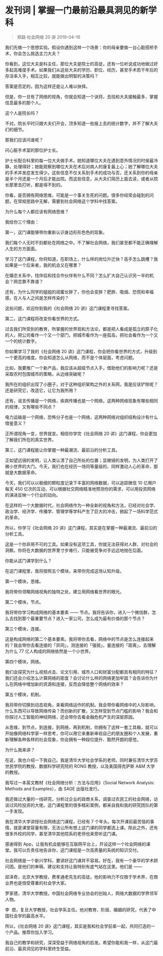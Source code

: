 # 发刊词 | 掌握一门最前沿最具洞见的新学科
> 郑路·社会网络 20 讲
2019-04-16

我们先做一个思想实验。假设你遇到这样一个场景：你的母亲要做一台心脏搭桥手术，你会怎么挑选主刀大夫？

你看到，这位大夫是科主任，那位大夫是院士的高徒，还有一位听说成功地做过好多起高难度手术。如果我们从这些大夫的学历、职位、经历，甚至手术若干年后的存活率入手，相互比较，就能做出明智的决策吗？

答案是否定的，因为这样还是让人难以抉择。

但是，你一旦有了网络的视角，你就会知道一个诀窍，去找和大夫接触最多、掌握信息最多的那个人。

这个人是院长吗？

不对。院长平时只跟大夫们开会，顶多知道一些报上去的统计数字，并不了解大夫们的细节。

那我们应该问谁呢？

问心脏手术室的那位护士长。

护士长配合科里的每一位大夫做手术。她知道哪位大夫在遇到意外情况的时侯最冷静，处理得好；她能观察到哪位大夫在术后对病人的康复最上心；她了解哪位大夫的手术并发症发生得少。这些信息不仅关系到手术的成功与否，还关系到你的母亲是半个月还是一个月后才能出院。而这些信息，从大夫们简历上面去读，或者从院长那里去打听，都是得不到的。

你看，是否拥有网络思维，可能是一个事关生死的问题。很多你经常会碰到的问题，在常规思路中无解，需要到社会网络这个学科中找答案。

为什么每个人都应该有网络思维？

我给你三个理由：

第一，这门课能够带你重新认识身边形形色色的现象。

我们每个人无时不刻都处在网络之中。不了解社会网络，我们甚至都不能正确理解人生的方方面面。

学习了这门课程，你将知道，在职场上，什么样的岗位升迁快？高手怎么跳槽？我如果是一个后来者，我的机会又在哪里？

在婚恋关系中，找伴侣和找合作伙伴有什么不同？怎么扩大自己认识另一半的机会？网恋靠不靠谱？

还有，为什么同学的姐姐的闺蜜长胖了，你也会变胖？肥胖、吸烟、恐慌和幸福感，在人与人之间是怎样传染的？

这些问题，欢迎你到我的《社会网络 20 讲》这门课程里寻找答案。

第二，这门课程将改变你看世界的方式。

过去我们所受到的教育，所掌握的世界观和方法论，都是把人看成是孤立的原子化的人，把公司看作一个又一个部门，把城市看作为一座孤岛，把社会看作为一个又一个的统计数字。

你如果学习了我的《社会网络 20 讲》这门课程，你会把你看世界的方式，升级到一个更高的维度。你会知道怎么从网络，而不是个体层面，考虑问题。

比如，我要推广一个新产品，我应该从超级节点入手，借助他们的影响力呢？还是采取农村包围城市的策略，从边缘突破呢？

我所在的组织出现了小圈子，对于这种组织架构之外的关系网，我是应该铲除呢？还是研究它，改造它，让它为我所用？

还有，谣言传播是一个网络，疾病传播也是一个网络，这两种网络现象有哪些相同的规律，又有哪些不同点？

电力运输是一个网络，恐怖分子也是一个网络，这两种网络对组织结构设计有什么借鉴意义？

正所谓视角一变，世界就变。相信你学完《社会网络 20 讲》这门课程，你会更加了解我们所在的真实世界。

第三，这门课程能让你掌握一种最潮流、最前沿的分析工具。

正如望远镜的发明，让人类认清了自己所处的位置；显微镜的发明，为人类打开了微小世界的大门。今天，我们也在经历一场同等量级的、同样激动人心的革命，那就是大数据革命。

今天，我们可以以极细的颗粒度记录下丰富的网络数据，可以追踪微信 10 亿用户每天 450 亿次的互动，可以根据社交网络精准地预测你的需求，可以用投资网络的演进反映一个行业的动向。

在这样的一个大数据时代，社会网络作为一种全新的视角和方法，已经对社会学、政治学、经济学、传播学、管理学等学科产生了巨大的冲击，掀起了一场科学范式的革命。

所以，你学习《社会网络 20 讲》这门课程，其实是在掌握一种最潮流、最前沿的分析工具。

这是一个你非用不可的工具。如果没有这项工具，你就无法获得对人群、对社会的洞察。你将在大数据的世界里寸步难行，只能被竞争对手远远地抛在后面。

你能从这门课学到什么？

在这门课程里，我将按照五个模块，来带你完成这场认知升级。

第一个模块，思维。

我将带你领略网络视角的独特之处，建立用网络看世界的眼光。

第二个模块，节点。

我将带你学习构成网络的基本要素 —— 节点。我将告诉你，进入一个微信群，怎么去找到那个最重要节点？进入一家公司，怎么成为最有价值的那个节点？

第三个模块，连接。

这是构成网络的第二个基本要素。我将带你去看，网络中的节点是怎么连接起来的？我会带你去看连接的「异同」，测连接的「强弱」，量连接的「距离」，去理解为什么 77 亿人构成的网络依然是一个小世界。

第四个模块，网络。

我们会探究为什么视频点击、论文引用、城市人口和财富分配都具有相同的特征？我们还会介绍怎么计算网络的密度？会讨论什么样的网络更加牢固？会告诉你为什么在网络中增加新的资源和连接，反而会降低整个网络的效率？

第五个模块，机制。

我将带你切换到动态视角，来看网络运作的机制。我会带你看网络中的人际影响，什么东西可以导致网络传染？而创新的扩散，又怎样受到节点门槛的影响？我会和你探讨人工智能的神经网络，还会带你去看金融危机产生的深层原因。

从思维，到节点，到连接，到网络，再到机制，你拥有了这样一套工具箱，就可以开始像网络科学家一样思考，你可以用它来重新审视自己的朋友圈和个人发展，重新理解各种各样的社会现象，你会拥有一种段位提升、豁然开朗的感觉。

为什么我来讲？

在这，我也介绍一下我自己。我是清华大学社会学系的老师。同时兼任清华大学苏世民学院的教授、数据科学研究院的 RONG 教授，以及美国得克萨斯 A&M 大学的教授。

我写过一本英文教材《社会网络分析：方法与应用》（Social Network Analysis: Methods and Examples），由 SAGE 出版社发行。

我还做过大量的一线研究，分析过企业的政商关系，调查过农民工的社会网络，访谈过风险投资的大佬。这门课程里的很多精彩案例，都来自我和我的研究团队的第一手发现。

我在清华大学讲授社会网络这门课程，已经有 7 个年头。每次开课前最苦恼的事情，就是课堂容量有限，无法让所有想上这门课的同学都选上课。除此之外，还有很多外校的同学、甚至清华其他院系的老师也来旁听这门课。

感谢得到 App，让我有机会能够在互联网平台上，开设这样一个社会网络的课堂。我可以负责任地告诉你，这门课程是一次高质量的系统的知识交付。

社会网络是一个新兴学科，要讲好这门课并不容易。好在，我有一个豪华的学术顾问团。是他们的审稿、建议和支持让我特别有底气站在这里。他们是 ——

邱泽奇，北京大学教授，费孝通老先生的高徒。他的影响力不仅限于学术界，在商业界也是倍受尊重的社会学大家。

罗家德，清华大学教授。中国社会网络专业协会的创始人，网络大数据的学界领军人物。

李  煜，复旦大学教授，社会学系主任。他对教育、阶层、婚姻的研究，代表了中国社会学的最高水平。

所以，《社会网络 20 讲》这门课程，其实是我和社会学前辈一起，共同打造的一个产品。推荐你加入学习。

我自己的教学和研究，深深受益于网络视角的启发。希望你能和我一样，从这门最前沿、最具洞见的学科里终生受益。
